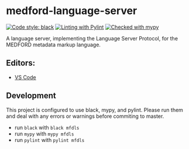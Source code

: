 # medford-language-server
[![Code style: black](https://img.shields.io/badge/code%20style-black-000000.svg)](https://github.com/psf/black)
[![Linting with Pylint](https://img.shields.io/badge/linting-pylint-yellowgreen)](https://github.com/PyCQA/pylint)
[![Checked with mypy](http://www.mypy-lang.org/static/mypy_badge.svg)](http://mypy-lang.org/)

A language server, implementing the Language Server Protocol, for the MEDFORD metadata markup language.


## Editors:
* [VS Code](https://marketplace.visualstudio.com/items?itemName=TuftsBCB.medford-vscode)

## Development
This project is configured to use black, mypy, and pylint. Please run them and deal with any errors or warnings before commiting to master.
* run `black` with `black mfdls`
* run `mypy` with `mypy mfdls`
* run `pylint` with `pylint mfdls`
